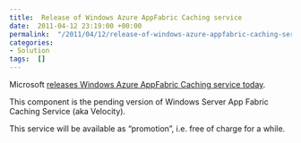 ```yaml
---
title:  Release of Windows Azure AppFabric Caching service
date:  2011-04-12 23:19:00 +00:00
permalink:  "/2011/04/12/release-of-windows-azure-appfabric-caching-service/"
categories:
- Solution
tags:  []
---
```

<p>Microsoft <a href="http://blogs.msdn.com/b/windowsazureappfabric/archive/2011/04/11/announcing-the-commercial-release-of-windows-azure-appfabric-caching-and-access-control.aspx">releases Windows Azure AppFabric Caching service today</a>.</p>  <p>This component is the pending version of Windows Server App Fabric Caching Service (aka Velocity).</p> This service will be available as “promotion”, i.e. free of charge for a while.